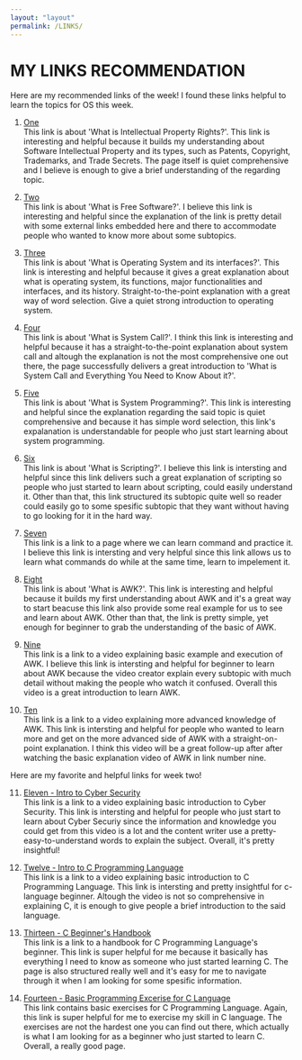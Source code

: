 ```yaml
---
layout: "layout"
permalink: /LINKS/
---
```


# MY LINKS RECOMMENDATION

Here are my recommended links of the week! I found these links helpful to learn the topics for OS this week. 

1. [One](https://cpl.thalesgroup.com/software-monetization/protecting-software-intellectual-property)<br>
This link is about 'What is Intellectual Property Rights?'. This link is interesting and helpful because it builds my understanding about Software Intellectual Property and its types, such as Patents, Copyright, Trademarks, and Trade Secrets. The page itself is quiet comprehensive and I believe is enough to give a brief understanding of the regarding topic. 

2. [Two](https://www.gnu.org/philosophy/free-sw.html)<br>
This link is about 'What is Free Software?'. I believe this link is interesting and helpful since the explanation of the link is pretty detail with some external links embedded here and there to accommodate people who wanted to know more about some subtopics.

3. [Three](https://www.geeksforgeeks.org/introduction-of-operating-system-set-1/)<br>
This link is about 'What is Operating System and its interfaces?'. This link is interesting and helpful because it gives a great explanation about what is operating system, its functions, major functionalities and interfaces, and its history. Straight-to-the-point explanation with a great way of word selection. Give a quiet strong introduction to operating system.

4. [Four](https://www.geeksforgeeks.org/introduction-of-system-call/)<br>
This link is about 'What is System Call?'. I think this link is interesting and helpful because it has a straight-to-the-point explanation about system call and altough the explanation is not the most comprehensive one out there, the page successfully delivers a great introduction to 'What is System Call and Everything You Need to Know About it?'.

5. [Five](https://www.tutorialspoint.com/operating_system/os_overview.htm)<br>
This link is about 'What is System Programming?'. This link is interesting and helpful since the explanation regarding the said topic is quiet comprehensive and because it has simple word selection, this link's expalanation is understandable for people who just start learning about system programming.

6. [Six](https://en.wikipedia.org/wiki/Scripting_language)<br>
This link is about 'What is Scripting?'. I believe this link is intersting and helpful since this link delivers such a great explanation of scripting so people who just started to learn about scripting, could easily understand it. Other than that, this link structured its subtopic quite well so reader could easily go to some spesific subtopic that they want without having to go looking for it in the hard way.

7. [Seven](https://explainshell.com/)<br>
This link is a link to a page where we can learn command and practice it. I believe this link is intersting and very helpful since this link allows us to learn what commands do while at the same time, learn to impelement it.


8. [Eight](https://www.geeksforgeeks.org/awk-command-unixlinux-examples/)<br>
This link is about 'What is AWK?'. This link is interesting and helpful because it builds my first understanding about AWK and it's a great way to start beacuse this link also provide some real example for us to see and learn about AWK. Other than that, the link is pretty simple, yet enough for beginner to grab the understanding of the basic of AWK. 

9. [Nine](https://youtu.be/2eX0scAsYJk)<br>
This link is a link to a video explaining basic example and execution of AWK. I believe this link is intersting and helpful for beginner to learn about AWK because the video creator explain every subtopic with much detail without making the people who watch it confused. Overall this video is a great introduction to learn AWK.

10. [Ten](https://youtu.be/_q6Uj4X_knc)<br>
This link is a link to a video explaining more advanced knowledge of AWK. This link is intersting and helpful for people who wanted to learn more and get on the more advanced side of AWK with a straight-on-point explanation. I think this video will be a great follow-up after after watching the basic explanation video of AWK in link number nine.

Here are my favorite and helpful links for week two! 

11. [Eleven - Intro to Cyber Security](https://www.youtube.com/watch?v=rcDO8km6R6c)<br>
This link is a link to a video explaining basic introduction to Cyber Security. This link is intersting and helpful for people who just start to learn about Cyber Securiy since the information and knowledge you could get from this video is a lot and the content writer use a pretty-easy-to-understand words to explain the subject. Overall, it's pretty insightful!

12. [Twelve - Intro to C Programming Language](https://www.youtube.com/watch?v=3lQEunpmtRA)<br>
This link is a link to a video explaining basic introduction to C Programming Language. This link is intersting and pretty insightful for c-language beginner. Altough the video is not so comprehensive in explaining C, it is enough to give people a brief introduction to the said language.

13. [Thirteen - C Beginner's Handbook](https://www.freecodecamp.org/news/the-c-beginners-handbook/)<br>
This link is a link to a handbook for C Programming Language's beginner. This link is super helpful for me because it basically has everything I need to know as someone who just started learning C. The page is also structured really well and it's easy for me to navigate through it when I am looking for some spesific information.

14. [Fourteen - Basic Programming Excerise for C Language](https://codeforwin.org/2015/05/basic-programming-practice-problems.html)<br>
This link contains basic exercises for C Programming Language. Again, this link is super helpful for me to exercise my skill in C language. The exercises are not the hardest one you can find out there, which actually is what I am looking for as a beginner who just started to learn C. Overall, a really good page.
